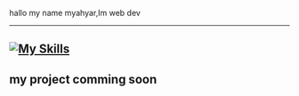 hallo my name myahyar,Im web dev

---

[![My Skills](https://skillicons.dev/icons?i=html,css,js,git,nodejs,mongodb)](https://skillicons.dev)
---
my project comming soon
---

